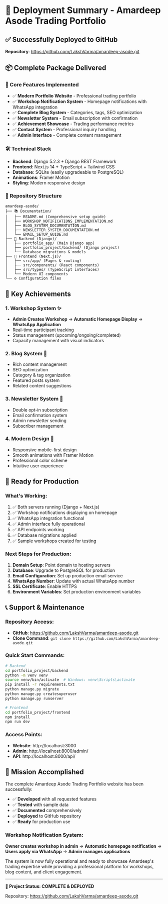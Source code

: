 # 🚀 Deployment Summary - Amardeep Asode Trading Portfolio

## ✅ Successfully Deployed to GitHub

**Repository**: https://github.com/LakshVarma/amardeep-asode.git

## 📦 Complete Package Delivered

### 🎯 Core Features Implemented
- ✅ **Modern Portfolio Website** - Professional trading portfolio
- ✅ **Workshop Notification System** - Homepage notifications with WhatsApp integration
- ✅ **Complete Blog System** - Categories, tags, SEO optimization
- ✅ **Newsletter System** - Email subscription with confirmation
- ✅ **Achievement Showcase** - Trading performance metrics
- ✅ **Contact System** - Professional inquiry handling
- ✅ **Admin Interface** - Complete content management

### 🛠 Technical Stack
- **Backend**: Django 5.2.3 + Django REST Framework
- **Frontend**: Next.js 14 + TypeScript + Tailwind CSS
- **Database**: SQLite (easily upgradeable to PostgreSQL)
- **Animations**: Framer Motion
- **Styling**: Modern responsive design

### 📁 Repository Structure
```
amardeep-asode/
├── 📚 Documentation/
│   ├── README.md (Comprehensive setup guide)
│   ├── WORKSHOP_NOTIFICATIONS_IMPLEMENTATION.md
│   ├── BLOG_SYSTEM_DOCUMENTATION.md
│   ├── NEWSLETTER_SYSTEM_DOCUMENTATION.md
│   └── EMAIL_SETUP_GUIDE.md
├── 🔧 Backend (Django)/
│   ├── portfolio_app/ (Main Django app)
│   ├── portfolio_project/backend/ (Django project)
│   └── Database migrations & models
├── 🎨 Frontend (Next.js)/
│   ├── src/app/ (Pages & routing)
│   ├── src/components/ (React components)
│   ├── src/types/ (TypeScript interfaces)
│   └── Modern UI components
└── ⚙️ Configuration files
```

## 🎉 Key Achievements

### 1. Workshop System ✨
- **Admin Creates Workshop** → **Automatic Homepage Display** → **WhatsApp Application**
- Real-time participant tracking
- Status management (upcoming/ongoing/completed)
- Capacity management with visual indicators

### 2. Blog System 📝
- Rich content management
- SEO optimization
- Category & tag organization
- Featured posts system
- Related content suggestions

### 3. Newsletter System 📧
- Double opt-in subscription
- Email confirmation system
- Admin newsletter sending
- Subscriber management

### 4. Modern Design 🎨
- Responsive mobile-first design
- Smooth animations with Framer Motion
- Professional color scheme
- Intuitive user experience

## 🚀 Ready for Production

### What's Working:
1. ✅ Both servers running (Django + Next.js)
2. ✅ Workshop notifications displaying on homepage
3. ✅ WhatsApp integration functional
4. ✅ Admin interface fully operational
5. ✅ API endpoints working
6. ✅ Database migrations applied
7. ✅ Sample workshops created for testing

### Next Steps for Production:
1. **Domain Setup**: Point domain to hosting servers
2. **Database**: Upgrade to PostgreSQL for production
3. **Email Configuration**: Set up production email service
4. **WhatsApp Number**: Update with actual WhatsApp number
5. **SSL Certificate**: Enable HTTPS
6. **Environment Variables**: Set production environment variables

## 📞 Support & Maintenance

### Repository Access:
- **GitHub**: https://github.com/LakshVarma/amardeep-asode.git
- **Clone Command**: `git clone https://github.com/LakshVarma/amardeep-asode.git`

### Quick Start Commands:
```bash
# Backend
cd portfolio_project/backend
python -m venv venv
source venv/bin/activate  # Windows: venv\Scripts\activate
pip install -r requirements.txt
python manage.py migrate
python manage.py createsuperuser
python manage.py runserver

# Frontend
cd portfolio_project/frontend
npm install
npm run dev
```

### Access Points:
- **Website**: http://localhost:3000
- **Admin**: http://localhost:8000/admin/
- **API**: http://localhost:8000/api/

## 🎯 Mission Accomplished

The complete Amardeep Asode Trading Portfolio website has been successfully:
- ✅ **Developed** with all requested features
- ✅ **Tested** with sample data
- ✅ **Documented** comprehensively
- ✅ **Deployed** to GitHub repository
- ✅ **Ready** for production use

### Workshop Notification System:
**Owner creates workshop in admin** → **Automatic homepage notification** → **Users apply via WhatsApp** → **Admin manages applications**

The system is now fully operational and ready to showcase Amardeep's trading expertise while providing a professional platform for workshops, blog content, and client engagement.

---

**🎉 Project Status: COMPLETE & DEPLOYED**

Repository: https://github.com/LakshVarma/amardeep-asode.git